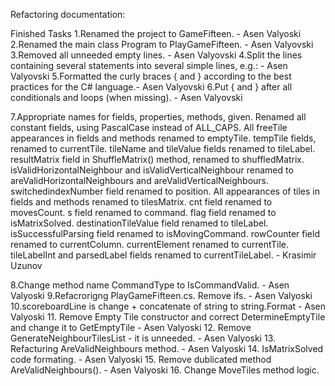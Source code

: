 Refactoring documentation:

Finished Tasks
1.Renamed the project to GameFifteen.							- Asen Valyoski
2.Renamed the main class Program to PlayGameFifteen. 				 	-  Asen Valyovski
3.Removed all unneeded empty lines.  							- Asen Valyovski
4.Split the lines containing several statements into several simple lines, e.g.:	-  Asen Valyovski
5.Formatted the curly braces { and } according to the best practices for the C# language.-  Asen Valyovski
6.Put { and } after all conditionals and loops (when missing).				-  Asen Valyovski

7.Appropriate names for fields, properties, methods, given. Renamed all constant fields, using PascalCase 
instead of ALL_CAPS. All freeTile appearances in fields and methods renamed to emptyTile. tempTile fields,
renamed to currentTile. tileName and tileValue fields renamed to tileLabel. resultMatrix field in ShuffleMatrix() 
method, renamed to shuffledMatrix. isValidHorizontalNeighbour and isValidVerticalNeighbour renamed to 
areValidHorizontalNeighbours and areValidVerticalNeighbours. switchedindexNumber field renamed to position. All 
appearances of tiles in fields and methods renamed to tilesMatrix. cnt field renamed to movesCount. s field renamed
to command. flag field renamed to isMatrixSolved. destinationTileValue field renamed to tileLabel. isSuccessfulParsing
field renamed to isMovingCommand. rowCounter field renamed to currentColumn. currentElement renamed to currentTile. 
tileLabelInt and parsedLabel fields renamed to currentTileLabel.  			-  Krasimir Uzunov

8.Change method name CommandType to IsCommandValid.					- Asen Valyoski
9.Refacrorigng PlayGameFifteen.cs. Remove ifs.						- Asen Valyoski
10.scoreboardLine is change + concatenate of string to string.Format			- Asen Valyoski
11. Remove Empty Tile constructor and correct DetermineEmptyTile and change it to GetEmptyTile - Asen Valyoski
12. Remove GenerateNeighbourTilesList - it is unneeded.					- Asen Valyoski
13. Refacturing AreValidNeighbours method.						- Asen Valyoski
14. IsMatrixSolved code formating.							- Asen Valyoski
15. Remove dublicated method AreValidNeighbours().					- Asen Valyoski
16. Change MoveTiles method logic.

